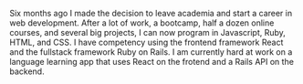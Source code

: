 Six months ago I made the decision to leave academia and start a career in web development. After a lot of work, a bootcamp, half a dozen online courses, and several big projects, I can now program in Javascript, Ruby, HTML, and CSS. I have competency using the frontend framework React and the fullstack framework Ruby on Rails. I am currently hard at work on a language learning app that uses React on the frotend and a Rails API on the backend.

